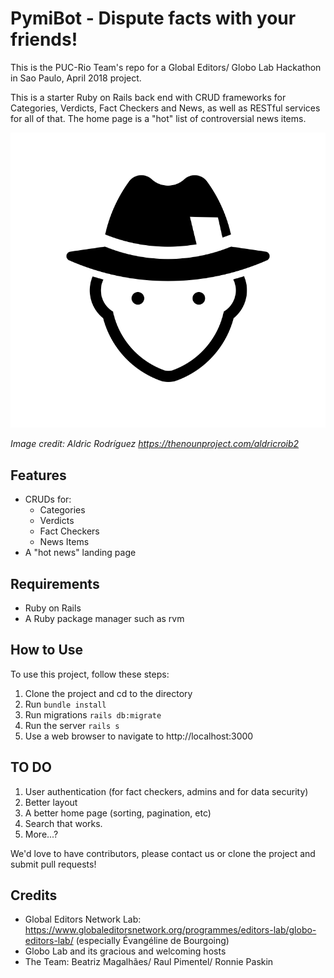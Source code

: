 
# PymiBot - Dispute facts with your friends!

This is the PUC-Rio Team's repo for a Global Editors/ Globo Lab Hackathon in Sao Paulo, April 2018 project.

This is a starter Ruby on Rails back end with CRUD frameworks for Categories, Verdicts, Fact Checkers and News, as well as RESTful services for all of that. The home page is a "hot" list of controversial news items.

![Journalist Icon](https://raw.githubusercontent.com/rpaskin/pymibot/master/icon-02.png "PymiBot Icon")

*Image credit: Aldric Rodríguez https://thenounproject.com/aldricroib2*

## Features

- CRUDs for:
  - Categories
  - Verdicts
  - Fact Checkers
  - News Items
- A "hot news" landing page

## Requirements

- Ruby on Rails
- A Ruby package manager such as rvm

## How to Use

To use this project, follow these steps:

1. Clone the project and cd to the directory
2. Run `bundle install`
3. Run migrations `rails db:migrate`
4. Run the server `rails s`
5. Use a web browser to navigate to http://localhost:3000

## TO DO

1. User authentication (for fact checkers, admins and for data security)
2. Better layout
3. A better home page (sorting, pagination, etc)
4. Search that works.
5. More...?

We'd love to have contributors, please contact us or clone the project and submit pull requests!

## Credits

- Global Editors Network Lab: https://www.globaleditorsnetwork.org/programmes/editors-lab/globo-editors-lab/ (especially Évangéline de Bourgoing)
- Globo Lab and its gracious and welcoming hosts
- The Team: Beatriz Magalhães/ Raul Pimentel/ Ronnie Paskin
